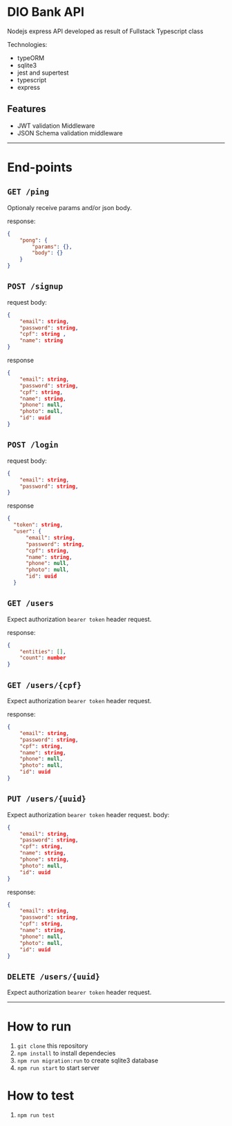# DIO Bank API
Nodejs express API developed as result of Fullstack Typescript class

Technologies:
- typeORM 
- sqlite3
- jest and supertest
- typescript
- express

## Features
- JWT validation Middleware
- JSON Schema validation middleware

-----------------------

# End-points

## `GET /ping`
Optionaly receive params and/or json body.

response: 
```json
{
    "pong": {
        "params": {},
        "body": {}
    }
}
```

## `POST /signup`
request body: 
```json
{
    "email": string,
    "password": string,
    "cpf": string ,
    "name": string
}
```
response
```json
{
    "email": string,
    "password": string,
    "cpf": string,
    "name": string,
    "phone": null,
    "photo": null,
    "id": uuid
}
```

## `POST /login`
request body: 
```json
{
    "email": string,
    "password": string,
}
```
response
```json
{
  "token": string, 
  "user": {
      "email": string,
      "password": string,
      "cpf": string,
      "name": string,
      "phone": null,
      "photo": null,
      "id": uuid
  }
```

## `GET /users`
Expect authorization `bearer token` header request.

response:
```json
{
    "entities": [],
    "count": number
}
```

## `GET /users/{cpf}`
Expect authorization `bearer token` header request.

response:
```json
{
    "email": string,
    "password": string,
    "cpf": string,
    "name": string,
    "phone": null,
    "photo": null,
    "id": uuid
}
```

## `PUT /users/{uuid}`
Expect authorization `bearer token` header request.
body:
```json
{
    "email": string,
    "password": string,
    "cpf": string,
    "name": string,
    "phone": string,
    "photo": null,
    "id": uuid
}
```
response:
```json
{
    "email": string,
    "password": string,
    "cpf": string,
    "name": string,
    "phone": null,
    "photo": null,
    "id": uuid
}
```

## `DELETE /users/{uuid}`
Expect authorization `bearer token` header request.

------------------------

# How to run

1. `git clone` this repository
2. `npm install` to install dependecies
3. `npm run migration:run` to create sqlite3 database
4. `npm run start` to start server

# How to test
1. `npm run test` 

